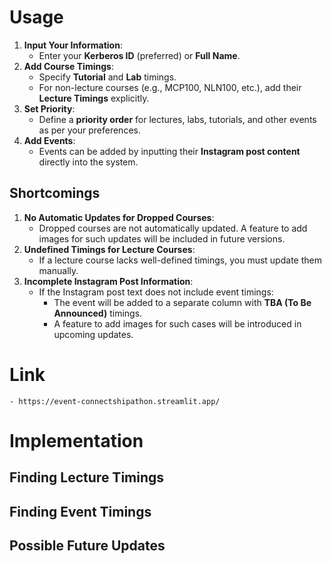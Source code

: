 # **Usage**
1. **Input Your Information**:
    - Enter your **Kerberos ID** (preferred) or **Full Name**.
2. **Add Course Timings**:
    - Specify **Tutorial** and **Lab** timings.
    - For non-lecture courses (e.g., MCP100, NLN100, etc.), add their **Lecture Timings** explicitly.
3. **Set Priority**:
    - Define a **priority order** for lectures, labs, tutorials, and other events as per your preferences.
4. **Add Events**:
    - Events can be added by inputting their **Instagram post content** directly into the system.
## **Shortcomings**
1. **No Automatic Updates for Dropped Courses**:
    - Dropped courses are not automatically updated. A feature to add images for such updates will be included in future versions.
2. **Undefined Timings for Lecture Courses**:
    - If a lecture course lacks well-defined timings, you must update them manually.
3. **Incomplete Instagram Post Information**:
    - If the Instagram post text does not include event timings:
        - The event will be added to a separate column with **TBA (To Be Announced)** timings.
        - A feature to add images for such cases will be introduced in upcoming updates.
# **Link**
    - https://event-connectshipathon.streamlit.app/

# Implementation
## Finding Lecture Timings

## Finding Event Timings

## 
## Possible Future Updates
